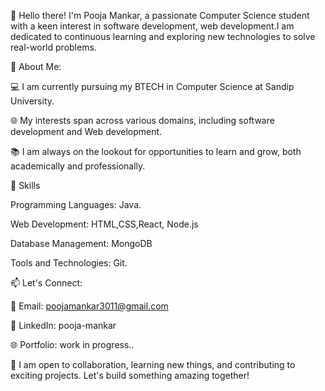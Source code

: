 👋 Hello there! I'm Pooja Mankar, a passionate Computer Science student with a keen interest in software development, web development.I am dedicated to continuous learning and exploring new technologies to solve real-world problems.


🚀 About Me:

💻 I am currently pursuing my BTECH in Computer Science at Sandip University.

🌐 My interests span across various domains, including software development and Web development.

📚 I am always on the lookout for opportunities to learn and grow, both academically and professionally.


🔧 Skills

Programming Languages: Java.

Web Development: HTML,CSS,React, Node.js

Database Management: MongoDB

Tools and Technologies: Git.

📫 Let's Connect:

📧 Email: poojamankar3011@gmail.com

🔗 LinkedIn: pooja-mankar

🌐 Portfolio: work in progress..


🤝 I am open to collaboration, learning new things, and contributing to exciting projects. Let's build something amazing together!
